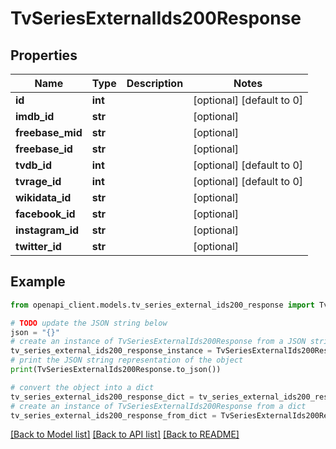 # TvSeriesExternalIds200Response


## Properties

Name | Type | Description | Notes
------------ | ------------- | ------------- | -------------
**id** | **int** |  | [optional] [default to 0]
**imdb_id** | **str** |  | [optional] 
**freebase_mid** | **str** |  | [optional] 
**freebase_id** | **str** |  | [optional] 
**tvdb_id** | **int** |  | [optional] [default to 0]
**tvrage_id** | **int** |  | [optional] [default to 0]
**wikidata_id** | **str** |  | [optional] 
**facebook_id** | **str** |  | [optional] 
**instagram_id** | **str** |  | [optional] 
**twitter_id** | **str** |  | [optional] 

## Example

```python
from openapi_client.models.tv_series_external_ids200_response import TvSeriesExternalIds200Response

# TODO update the JSON string below
json = "{}"
# create an instance of TvSeriesExternalIds200Response from a JSON string
tv_series_external_ids200_response_instance = TvSeriesExternalIds200Response.from_json(json)
# print the JSON string representation of the object
print(TvSeriesExternalIds200Response.to_json())

# convert the object into a dict
tv_series_external_ids200_response_dict = tv_series_external_ids200_response_instance.to_dict()
# create an instance of TvSeriesExternalIds200Response from a dict
tv_series_external_ids200_response_from_dict = TvSeriesExternalIds200Response.from_dict(tv_series_external_ids200_response_dict)
```
[[Back to Model list]](../README.md#documentation-for-models) [[Back to API list]](../README.md#documentation-for-api-endpoints) [[Back to README]](../README.md)


